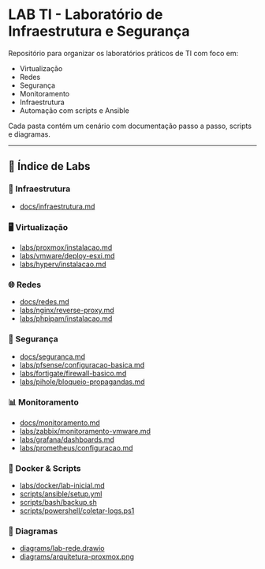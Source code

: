 # LAB TI - Laboratório de Infraestrutura e Segurança

Repositório para organizar os laboratórios práticos de TI com foco em:

- Virtualização
- Redes
- Segurança
- Monitoramento
- Infraestrutura
- Automação com scripts e Ansible

Cada pasta contém um cenário com documentação passo a passo, scripts e diagramas.

---

## 📂 Índice de Labs

### 🧱 Infraestrutura
- [docs/infraestrutura.md](docs/infraestrutura.md)

### 🖥️ Virtualização
- [labs/proxmox/instalacao.md](labs/proxmox/instalacao.md)
- [labs/vmware/deploy-esxi.md](labs/vmware/deploy-esxi.md)
- [labs/hyperv/instalacao.md](labs/hyperv/instalacao.md)

### 🌐 Redes
- [docs/redes.md](docs/redes.md)
- [labs/nginx/reverse-proxy.md](labs/nginx/reverse-proxy.md)
- [labs/phpipam/instalacao.md](labs/phpipam/instalacao.md)

### 🔐 Segurança
- [docs/seguranca.md](docs/seguranca.md)
- [labs/pfsense/configuracao-basica.md](labs/pfsense/configuracao-basica.md)
- [labs/fortigate/firewall-basico.md](labs/fortigate/firewall-basico.md)
- [labs/pihole/bloqueio-propagandas.md](labs/pihole/bloqueio-propagandas.md)

### 📊 Monitoramento
- [docs/monitoramento.md](docs/monitoramento.md)
- [labs/zabbix/monitoramento-vmware.md](labs/zabbix/monitoramento-vmware.md)
- [labs/grafana/dashboards.md](labs/grafana/dashboards.md)
- [labs/prometheus/configuracao.md](labs/prometheus/configuracao.md)

### 🐳 Docker & Scripts
- [labs/docker/lab-inicial.md](labs/docker/lab-inicial.md)
- [scripts/ansible/setup.yml](scripts/ansible/setup.yml)
- [scripts/bash/backup.sh](scripts/bash/backup.sh)
- [scripts/powershell/coletar-logs.ps1](scripts/powershell/coletar-logs.ps1)

### 📐 Diagramas
- [diagrams/lab-rede.drawio](diagrams/lab-rede.drawio)
- [diagrams/arquitetura-proxmox.png](diagrams/arquitetura-proxmox.png)
